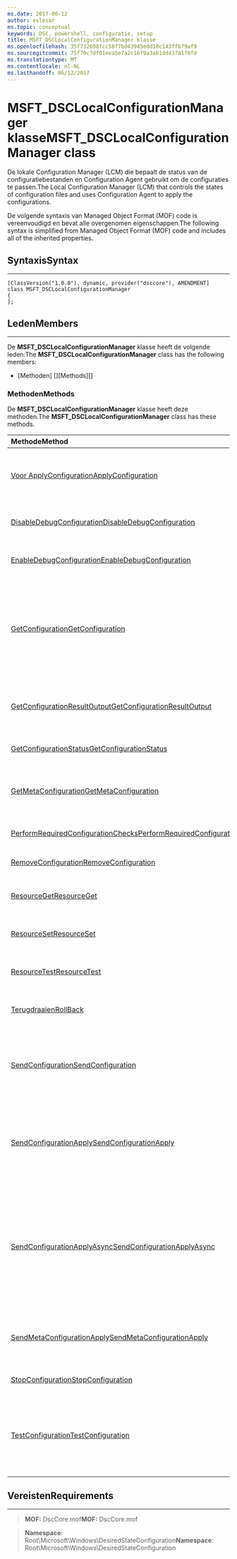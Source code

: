 ```yaml
---
ms.date: 2017-06-12
author: eslesar
ms.topic: conceptual
keywords: DSC, powershell, configuratie, setup
title: MSFT_DSCLocalConfigurationManager klasse
ms.openlocfilehash: 35f732698fcc58f7bd43945edd10c143ffb79af9
ms.sourcegitcommit: 75f70c7df01eea5e7a2c16f9a3ab1dd437a1f8fd
ms.translationtype: MT
ms.contentlocale: nl-NL
ms.lasthandoff: 06/12/2017
---
```

# <a name="msftdsclocalconfigurationmanager-class"></a><span data-ttu-id="8b230-103">MSFT_DSCLocalConfigurationManager klasse</span><span class="sxs-lookup"><span data-stu-id="8b230-103">MSFT_DSCLocalConfigurationManager class</span></span>

<span data-ttu-id="8b230-104">De lokale Configuration Manager (LCM) die bepaalt de status van de configuratiebestanden en Configuration Agent gebruikt om de configuraties te passen.</span><span class="sxs-lookup"><span data-stu-id="8b230-104">The Local Configuration Manager (LCM) that controls the states of configuration files and uses Configuration Agent to apply the configurations.</span></span>

<span data-ttu-id="8b230-105">De volgende syntaxis van Managed Object Format (MOF) code is vereenvoudigd en bevat alle overgenomen eigenschappen.</span><span class="sxs-lookup"><span data-stu-id="8b230-105">The following syntax is simplified from Managed Object Format (MOF) code and includes all of the inherited properties.</span></span>

## <a name="syntax"></a><span data-ttu-id="8b230-106">Syntaxis</span><span class="sxs-lookup"><span data-stu-id="8b230-106">Syntax</span></span>
------

``` syntax
[ClassVersion("1.0.0"), dynamic, provider("dsccore"), AMENDMENT]
class MSFT_DSCLocalConfigurationManager
{
};
```

## <a name="members"></a><span data-ttu-id="8b230-107">Leden</span><span class="sxs-lookup"><span data-stu-id="8b230-107">Members</span></span>
-------

<span data-ttu-id="8b230-108">De **MSFT_DSCLocalConfigurationManager** klasse heeft de volgende leden:</span><span class="sxs-lookup"><span data-stu-id="8b230-108">The **MSFT_DSCLocalConfigurationManager** class has the following members:</span></span>

-   <span data-ttu-id="8b230-109">[Methoden] []</span><span class="sxs-lookup"><span data-stu-id="8b230-109">[Methods][]</span></span>

### <a name="methods"></a><span data-ttu-id="8b230-110">Methoden</span><span class="sxs-lookup"><span data-stu-id="8b230-110">Methods</span></span>

<span data-ttu-id="8b230-111">De **MSFT_DSCLocalConfigurationManager** klasse heeft deze methoden.</span><span class="sxs-lookup"><span data-stu-id="8b230-111">The **MSFT_DSCLocalConfigurationManager** class has these methods.</span></span>

|<span data-ttu-id="8b230-112">Methode</span><span class="sxs-lookup"><span data-stu-id="8b230-112">Method</span></span> |<span data-ttu-id="8b230-113">Beschrijving</span><span class="sxs-lookup"><span data-stu-id="8b230-113">Description</span></span> |
|:--- |:---|
| [<span data-ttu-id="8b230-114">Voor ApplyConfiguration</span><span class="sxs-lookup"><span data-stu-id="8b230-114">ApplyConfiguration</span></span>](msft-dsclocalconfigurationmanager-applyconfiguration.md)| <span data-ttu-id="8b230-115">Gebruik de Configuration-Agent voor de configuratie die in behandeling is.</span><span class="sxs-lookup"><span data-stu-id="8b230-115">Uses the Configuration Agent to apply the configuration that is pending.</span></span>| 
| [<span data-ttu-id="8b230-116">DisableDebugConfiguration</span><span class="sxs-lookup"><span data-stu-id="8b230-116">DisableDebugConfiguration</span></span>](msft-dsclocalconfigurationmanager-disabledebugconfiguration.md)| <span data-ttu-id="8b230-117">Hiermee schakelt u foutopsporing van DSC-resource.</span><span class="sxs-lookup"><span data-stu-id="8b230-117">Disables DSC resource debugging.</span></span>| 
| [<span data-ttu-id="8b230-118">EnableDebugConfiguration</span><span class="sxs-lookup"><span data-stu-id="8b230-118">EnableDebugConfiguration</span></span>](msft-dsclocalconfigurationmanager-enabledebugconfiguration.md)| <span data-ttu-id="8b230-119">Hiermee schakelt u foutopsporing van DSC-resource.</span><span class="sxs-lookup"><span data-stu-id="8b230-119">Enables DSC resource debugging.</span></span>| 
| [<span data-ttu-id="8b230-120">GetConfiguration</span><span class="sxs-lookup"><span data-stu-id="8b230-120">GetConfiguration</span></span>](msft-dsclocalconfigurationmanager-getconfiguration.md)| <span data-ttu-id="8b230-121">Verzendt het configuratie-document naar het beheerde knooppunt en maakt gebruik van de **ophalen** methode van de configuratie-Agent de configuratie toepassen.</span><span class="sxs-lookup"><span data-stu-id="8b230-121">Sends the configuration document to the managed node and uses the **Get** method of the Configuration Agent to apply the configuration.</span></span>| 
| [<span data-ttu-id="8b230-122">GetConfigurationResultOutput</span><span class="sxs-lookup"><span data-stu-id="8b230-122">GetConfigurationResultOutput</span></span>](msft-dsclocalconfigurationmanager-getconfigurationresultoutput.md)| <span data-ttu-id="8b230-123">Hiermee wordt de uitvoer van de Configuration-Agent met betrekking tot een specifieke taak opgehaald.</span><span class="sxs-lookup"><span data-stu-id="8b230-123">Gets the Configuration Agent output relating to a specific job.</span></span>| 
| [<span data-ttu-id="8b230-124">GetConfigurationStatus</span><span class="sxs-lookup"><span data-stu-id="8b230-124">GetConfigurationStatus</span></span>](msft-dsclocalconfigurationmanager-getconfigurationstatus.md)| <span data-ttu-id="8b230-125">Haal de geschiedenis van de configuratie-status.</span><span class="sxs-lookup"><span data-stu-id="8b230-125">Get the configuration status history.</span></span>| 
| [<span data-ttu-id="8b230-126">GetMetaConfiguration</span><span class="sxs-lookup"><span data-stu-id="8b230-126">GetMetaConfiguration</span></span>](msft-dsclocalconfigurationmanager-getmetaconfiguration.md)| <span data-ttu-id="8b230-127">Hiermee haalt u de LCM-instellingen die worden gebruikt voor het beheren van configuratie-Agent.</span><span class="sxs-lookup"><span data-stu-id="8b230-127">Gets the LCM settings that are used to control Configuration Agent.</span></span>| 
| [<span data-ttu-id="8b230-128">PerformRequiredConfigurationChecks</span><span class="sxs-lookup"><span data-stu-id="8b230-128">PerformRequiredConfigurationChecks</span></span>](msft-dsclocalconfigurationmanager-performrequiredconfigurationchecks.md)| <span data-ttu-id="8b230-129">Start de consistentiecontrole.</span><span class="sxs-lookup"><span data-stu-id="8b230-129">Starts the consistency check.</span></span>| 
| [<span data-ttu-id="8b230-130">RemoveConfiguration</span><span class="sxs-lookup"><span data-stu-id="8b230-130">RemoveConfiguration</span></span>](msft-dsclocalconfigurationmanager-removeconfiguration.md)| <span data-ttu-id="8b230-131">Hiermee verwijdert u de configuratiebestanden.</span><span class="sxs-lookup"><span data-stu-id="8b230-131">Removes the configuration files.</span></span>| 
| [<span data-ttu-id="8b230-132">ResourceGet</span><span class="sxs-lookup"><span data-stu-id="8b230-132">ResourceGet</span></span>](msft-dsclocalconfigurationmanager-resourceget.md)| <span data-ttu-id="8b230-133">Rechtstreeks roept de **ophalen** methode van een DSC-resource.</span><span class="sxs-lookup"><span data-stu-id="8b230-133">Directly calls the **Get** method of a DSC resource.</span></span>| 
| [<span data-ttu-id="8b230-134">ResourceSet</span><span class="sxs-lookup"><span data-stu-id="8b230-134">ResourceSet</span></span>](msft-dsclocalconfigurationmanager-resourceset.md)| <span data-ttu-id="8b230-135">Rechtstreeks roept de **ingesteld** methode van een DSC-resource.</span><span class="sxs-lookup"><span data-stu-id="8b230-135">Directly calls the **Set** method of a DSC resource.</span></span>| 
| [<span data-ttu-id="8b230-136">ResourceTest</span><span class="sxs-lookup"><span data-stu-id="8b230-136">ResourceTest</span></span>](msft-dsclocalconfigurationmanager-resourcetest.md)| <span data-ttu-id="8b230-137">Rechtstreeks roept de **Test** methode van een DSC-resource.</span><span class="sxs-lookup"><span data-stu-id="8b230-137">Directly calls the **Test** method of a DSC resource.</span></span>| 
| [<span data-ttu-id="8b230-138">Terugdraaien</span><span class="sxs-lookup"><span data-stu-id="8b230-138">RollBack</span></span>](msft-dsclocalconfigurationmanager-rollback.md)| <span data-ttu-id="8b230-139">Hiermee wordt de terug naar een eerdere configuratie.</span><span class="sxs-lookup"><span data-stu-id="8b230-139">Rolls back to a previous configuration.</span></span>| 
| [<span data-ttu-id="8b230-140">SendConfiguration</span><span class="sxs-lookup"><span data-stu-id="8b230-140">SendConfiguration</span></span>](msft-dsclocalconfigurationmanager-sendconfiguration.md)| <span data-ttu-id="8b230-141">Het configuratiebestand voor verzendt naar het beheerde knooppunt en wordt deze opgeslagen als een wijziging in behandeling.</span><span class="sxs-lookup"><span data-stu-id="8b230-141">Sends the configuration document to the managed node and saves it as a pending change.</span></span>| 
| [<span data-ttu-id="8b230-142">SendConfigurationApply</span><span class="sxs-lookup"><span data-stu-id="8b230-142">SendConfigurationApply</span></span>](msft-dsclocalconfigurationmanager-sendconfigurationapply.md)| <span data-ttu-id="8b230-143">Het configuratiebestand voor het beheerde knooppunt verzendt en gebruik van de configuratie-Agent voor de configuratie.</span><span class="sxs-lookup"><span data-stu-id="8b230-143">Sends the configuration document to the managed node and uses the Configuration Agent to apply the configuration.</span></span>| 
| [<span data-ttu-id="8b230-144">SendConfigurationApplyAsync</span><span class="sxs-lookup"><span data-stu-id="8b230-144">SendConfigurationApplyAsync</span></span>](msft-dsclocalconfigurationmanager-sendconfigurationapplyasync.md)| <span data-ttu-id="8b230-145">Het configuratie-document verzenden naar het beheerde knooppunt en start met behulp van de configuratie-Agent de configuratie toepassen.</span><span class="sxs-lookup"><span data-stu-id="8b230-145">Send the configuration document to the managed node and start using the Configuration Agent to apply the configuration.</span></span> <span data-ttu-id="8b230-146">Gebruik GetConfigurationResultOutput resultaat uitvoer ophalen.</span><span class="sxs-lookup"><span data-stu-id="8b230-146">Use GetConfigurationResultOutput to retrieve result output.</span></span>| 
| [<span data-ttu-id="8b230-147">SendMetaConfigurationApply</span><span class="sxs-lookup"><span data-stu-id="8b230-147">SendMetaConfigurationApply</span></span>](msft-dsclocalconfigurationmanager-sendmetaconfigurationapply.md)| <span data-ttu-id="8b230-148">Hiermee stelt u de LCM-instellingen die worden gebruikt voor het beheren van de configuratie-Agent.</span><span class="sxs-lookup"><span data-stu-id="8b230-148">Sets the LCM settings that are used to control the Configuration Agent.</span></span>| 
| [<span data-ttu-id="8b230-149">StopConfiguration</span><span class="sxs-lookup"><span data-stu-id="8b230-149">StopConfiguration</span></span>](msft-dsclocalconfigurationmanager-stopconfiguration.md)| <span data-ttu-id="8b230-150">Hiermee stopt de configuratie die wordt uitgevoerd.</span><span class="sxs-lookup"><span data-stu-id="8b230-150">Stops the configuration that is in progress.</span></span>| 
| [<span data-ttu-id="8b230-151">TestConfiguration</span><span class="sxs-lookup"><span data-stu-id="8b230-151">TestConfiguration</span></span>](msft-dsclocalconfigurationmanager-testconfiguration.md)| <span data-ttu-id="8b230-152">Het configuratiebestand voor het beheerde knooppunt verzendt en controleert of de huidige configuratie op basis van het document.</span><span class="sxs-lookup"><span data-stu-id="8b230-152">Sends the configuration document to the managed node and verifies the current configuration against the document.</span></span>| 



 

## <a name="requirements"></a><span data-ttu-id="8b230-153">Vereisten</span><span class="sxs-lookup"><span data-stu-id="8b230-153">Requirements</span></span>
------------
><span data-ttu-id="8b230-154">**MOF:** DscCore.mof</span><span class="sxs-lookup"><span data-stu-id="8b230-154">**MOF:** DscCore.mof</span></span>

><span data-ttu-id="8b230-155">**Namespace**: Root\Microsoft\Windows\DesiredStateConfiguration</span><span class="sxs-lookup"><span data-stu-id="8b230-155">**Namespace**: Root\Microsoft\Windows\DesiredStateConfiguration</span></span>



 

 



